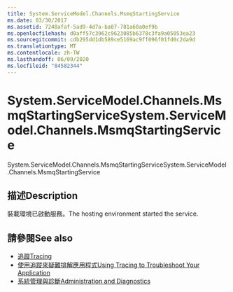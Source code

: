 ```yaml
---
title: System.ServiceModel.Channels.MsmqStartingService
ms.date: 03/30/2017
ms.assetid: 7248afaf-5ad9-4d7a-ba07-781a60a0ef9b
ms.openlocfilehash: d0aff57c3962c9623085b6378c3fa9a05053ea23
ms.sourcegitcommit: cdb295dd1db589ce5169ac9ff096f01fd0c2da9d
ms.translationtype: MT
ms.contentlocale: zh-TW
ms.lasthandoff: 06/09/2020
ms.locfileid: "84582344"
---
```

# <a name="systemservicemodelchannelsmsmqstartingservice"></a><span data-ttu-id="79861-102">System.ServiceModel.Channels.MsmqStartingService</span><span class="sxs-lookup"><span data-stu-id="79861-102">System.ServiceModel.Channels.MsmqStartingService</span></span>
<span data-ttu-id="79861-103">System.ServiceModel.Channels.MsmqStartingService</span><span class="sxs-lookup"><span data-stu-id="79861-103">System.ServiceModel.Channels.MsmqStartingService</span></span>  
  
## <a name="description"></a><span data-ttu-id="79861-104">描述</span><span class="sxs-lookup"><span data-stu-id="79861-104">Description</span></span>  
 <span data-ttu-id="79861-105">裝載環境已啟動服務。</span><span class="sxs-lookup"><span data-stu-id="79861-105">The hosting environment started the service.</span></span>  
  
## <a name="see-also"></a><span data-ttu-id="79861-106">請參閱</span><span class="sxs-lookup"><span data-stu-id="79861-106">See also</span></span>

- [<span data-ttu-id="79861-107">追蹤</span><span class="sxs-lookup"><span data-stu-id="79861-107">Tracing</span></span>](index.md)
- [<span data-ttu-id="79861-108">使用追蹤來疑難排解應用程式</span><span class="sxs-lookup"><span data-stu-id="79861-108">Using Tracing to Troubleshoot Your Application</span></span>](using-tracing-to-troubleshoot-your-application.md)
- [<span data-ttu-id="79861-109">系統管理與診斷</span><span class="sxs-lookup"><span data-stu-id="79861-109">Administration and Diagnostics</span></span>](../index.md)
